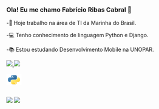 ### Ola! Eu me chamo Fabrício Ribas Cabral 👋

-💼 Hoje trabalho na área de TI da Marinha do Brasil.

-💻 Tenho conhecimento de linguagem Python e Django.

-📚 Estou estudando Desenvolvimento Mobile na UNOPAR.

<div>
  <a href="https://github.com/FabricioRC">
  <img height="180em" src="https://github-readme-stats.vercel.app/api?username=FabricioRC&show_icons=true&theme=dark&include_all_commits=true&count_private=true"/>
  <img height="180em" src="https://github-readme-stats.vercel.app/api/top-langs/?username=FabricioRC&layout=compact&langs_count=7&theme=dark"/>
</div>
<div style="display: inline_block"><br>
  <img align="center" alt="Fabri-Python" height="30" width="40" src="https://raw.githubusercontent.com/devicons/devicon/master/icons/python/python-original.svg">
 </div>
  
  ##
  
 <div>
  <a href="https://www.instagram.com/fafabriciorc/" target="_blank"><img src="https://img.shields.io/badge/-Instagram-%23E4405F?style=for-the-badge&logo=instagram&logoColor=white" target="_blank"></a> 
  <a href="https://www.linkedin.com/in/fabricio-cabral/" target="_blank"><img src="https://img.shields.io/badge/-LinkedIn-%230077B5?style=for-the-badge&logo=linkedin&logoColor=white" target="_blank"></a> 
    
</div>

